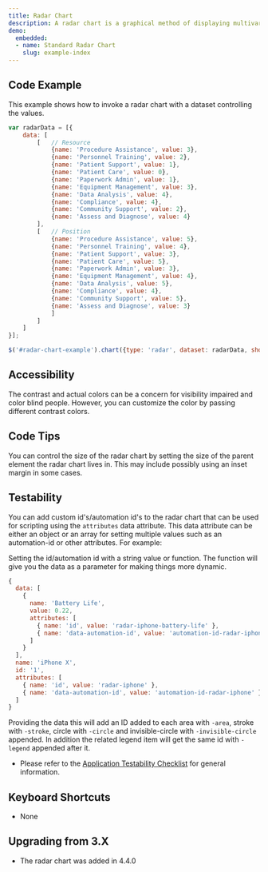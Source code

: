 ```yaml
---
title: Radar Chart
description: A radar chart is a graphical method of displaying multivariate data in the form of a two-dimensional chart of three or more quantitative variables represented on axes starting from the same point.
demo:
  embedded:
  - name: Standard Radar Chart
    slug: example-index
---
```


## Code Example

This example shows how to invoke a radar chart with a dataset controlling the values.

```javascript
var radarData = [{
    data: [
        [   // Resource
            {name: 'Procedure Assistance', value: 3},
            {name: 'Personnel Training', value: 2},
            {name: 'Patient Support', value: 1},
            {name: 'Patient Care', value: 0},
            {name: 'Paperwork Admin', value: 1},
            {name: 'Equipment Management', value: 3},
            {name: 'Data Analysis', value: 4},
            {name: 'Compliance', value: 4},
            {name: 'Community Support', value: 2},
            {name: 'Assess and Diagnose', value: 4}
        ],
        [   // Position
            {name: 'Procedure Assistance', value: 5},
            {name: 'Personnel Training', value: 4},
            {name: 'Patient Support', value: 3},
            {name: 'Patient Care', value: 5},
            {name: 'Paperwork Admin', value: 3},
            {name: 'Equipment Management', value: 4},
            {name: 'Data Analysis', value: 5},
            {name: 'Compliance', value: 4},
            {name: 'Community Support', value: 5},
            {name: 'Assess and Diagnose', value: 3}
            ]
        ]
    ]
}];

$('#radar-chart-example').chart({type: 'radar', dataset: radarData, showAxisLabels: false});
```

## Accessibility

The contrast and actual colors can be a concern for visibility impaired and color blind people. However, you can customize the color by passing different contrast colors.

## Code Tips

You can control the size of the radar chart by setting the size of the parent element the radar chart lives in.
This may include possibly using an inset margin in some cases.

## Testability

You can add custom id's/automation id's to the radar chart that can be used for scripting using the `attributes` data attribute. This data attribute can be either an object or an array for setting multiple values such as an automation-id or other attributes. For example:

Setting the id/automation id with a string value or function. The function will give you the data as a parameter for making things more dynamic.

```js
{
  data: [
    {
      name: 'Battery Life',
      value: 0.22,
      attributes: [
        { name: 'id', value: 'radar-iphone-battery-life' },
        { name: 'data-automation-id', value: 'automation-id-radar-iphone-battery-life' }
      ]
    }
  ],
  name: 'iPhone X',
  id: '1',
  attributes: [
    { name: 'id', value: 'radar-iphone' },
    { name: 'data-automation-id', value: 'automation-id-radar-iphone' }
  ]
}
```

Providing the data this will add an ID added to each area with `-area`, stroke with `-stroke`, circle with `-circle` and invisible-circle with `-invisible-circle` appended. In addition the related legend item will get the same id with `-legend` appended after it.

- Please refer to the [Application Testability Checklist](https://design.infor.com/resources/application-testability-checklist) for general information.

## Keyboard Shortcuts

- None

## Upgrading from 3.X

- The radar chart was added in 4.4.0

